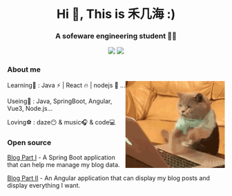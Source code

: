 <h1 align="center">Hi 👋, This is 禾几海 :)</h1>

<h3 align="center"> A sofeware engineering student 👨‍🎓 </h3>

<p align="center">
<img width="53%" src="https://github-readme-stats.vercel.app/api?username=xiaohai2271&count_private=true&show_icons=true&include_all_commits=false&hide_border=true&hide_title=true">
<img width="43%" src="https://github-readme-streak-stats.herokuapp.com/?user=xiaohai2271&hide_border=true">
</p>

### About me
<img align='right' src="./img/1628402933578.gif" width="230">

Learning🎨 : Java ⚡ | React 🔥 | nodejs 🎈 ...

Useing🔎 : Java, SpringBoot, Angular, Vue3, Node.js...

Loving⚽ : daze😶 & music🎧 & code💻



### Open source

[Blog Part Ⅰ](https://github.com/xiaohai2271/blog-backEnd) - A Spring Boot application that can help me manage my blog data.

[Blog Part Ⅱ](https://github.com/xiaohai2271/blog-frontEnd) - An Angular application that can display my blog posts and display everything I want.

<!-- 
[House](https://github.com/xiaohai2271/House) - An application under development.
 -->

<!--
### Lastest blog posts
 Lastest blog posts 

-  [![](http://assets.celess.cn/api/svg/posts?offset=1)](https://www.celess.cn) 

- [![](http://assets.celess.cn/api/svg/posts?offset=2)](https://www.celess.cn) 

- [![](http://assets.celess.cn/api/svg/posts?offset=3)](https://www.celess.cn) 

- [![](http://assets.celess.cn/api/svg/posts?offset=4)](https://www.celess.cn) 

- [![](http://assets.celess.cn/api/svg/posts?offset=5)](https://www.celess.cn) 

-->
